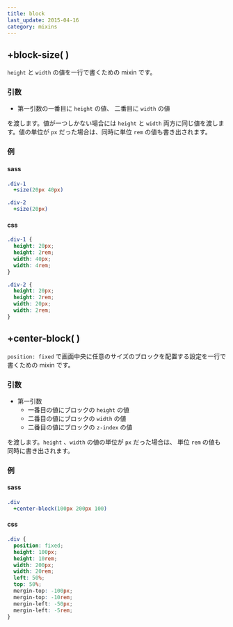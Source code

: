 ```yaml
---
title: block
last_update: 2015-04-16
category: mixins
---
```


## +block-size( )

`height` と `width` の値を一行で書くための mixin です。

### 引数

- 第一引数の一番目に `height` の値、 二番目に `width` の値

を渡します。値が一つしかない場合には `height` と `width` 両方に同じ値を渡します。値の単位が `px` だった場合は、同時に単位 `rem` の値も書き出されます。

### 例

#### sass

```sass
.div-1
  +size(20px 40px)

.div-2
  +size(20px)
```

#### css

```css
.div-1 {
  height: 20px;
  height: 2rem;
  width: 40px;
  width: 4rem;
}

.div-2 {
  height: 20px;
  height: 2rem;
  width: 20px;
  width: 2rem;
}
```

## +center-block( )

`position: fixed` で画面中央に任意のサイズのブロックを配置する設定を一行で書くための mixin です。

### 引数

- 第一引数
  - 一番目の値にブロックの `height` の値
  - 二番目の値にブロックの `width` の値
  - 二番目の値にブロックの `z-index` の値

を渡します。`height` 、`width` の値の単位が `px` だった場合は、 単位 `rem` の値も同時に書き出されます。

### 例

#### sass

```sass
.div
  +center-block(100px 200px 100)
```

#### css

```css
.div {
  position: fixed;
  height: 100px;
  height: 10rem;
  width: 200px;
  width: 20rem;
  left: 50%;
  top: 50%;
  mergin-top: -100px;
  mergin-top: -10rem;
  mergin-left: -50px;
  mergin-left: -5rem;
}
```
